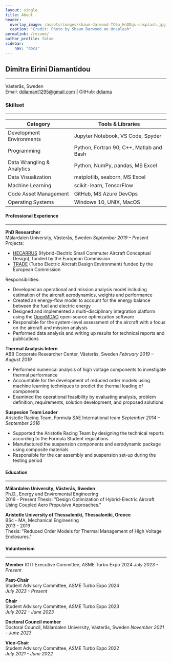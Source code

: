 ```yaml
---
layout: single
title: About
header:
  overlay_image: /assets/images/shaun-darwood-TC6u_HnDDqs-unsplash.jpg
  caption: "Credit: Photo by Shaun Darwood on Unsplash"
permalink: /resume/
author_profile: false
sidebar:
    nav: "docs"
---
```


<!-- [Download Resume Here][1]{: .btn .btn--success .btn--large}

[1]: /assets/docs/Dimitra_Diamantidou_CV.pdf -->

## Dimitra Eirini Diamantidou 
---
Västerås, Sweden  
Email: [ddiamant1295@gmail.com](mailto:ddiamant1295@gmail.com) **|** 
GitHub: [ddiama](https://github.com/ddiama)

### Skillset
---

| Category | Tools & Libraries |
| --- | --- |
| Development Environments | Jupyter Notebook, VS Code, Spyder |
| Programming | Python, Fortran 90, C++, Matlab and Bash |
| Data Wrangling & Analytics | Python, NumPy, pandas, MS Excel |
| Data Visualization | matplotlib, seaborn, MS Excel |
| Machine Learning | scikit-learn, TensorFlow |
| Code Asset Management | GitHub, MS Azure DevOps |
| Operating Systems | Windows 10, UNIX, MacOS |
  
#### Professional Experience
---

**PhD Researcher**  
Mälardalen University, Västerås, Sweden
*September 2019 – Present* 
  Projects: 
  * [HECARRUS](https://hecarrus.eu/) (Hybrid-Electric Small Commuter Aircraft Conceptual Design), funded by the European Commission
  * [TRADE](https://www.mdu.se/en/malardalen-university/research/research-projects/trade---turbo-electric-aircraft-design-environment) (Turbo Electric Aircraft Design Environment) funded by the European Commission

  Responsibilities:
  * Developed an operational and mission analysis model including estimation of the aircraft aerodynamics, weights and performance
  * Created an energy-flow model to account for the energy balance between the fuel and electric energy
  * Designed and implemented a multi-disciplinary integration platform using the [OpenMDAO](https://openmdao.org/newdocs/versions/latest/main.html) open-source optimization software
  * Responsible for the system-level assessment of the aircraft with a focus on the aircraft and mission analysis
  * Performed data analysis and writing up results for technical reports and publications

**Thermal Analysis Intern**  
ABB Corporate Researcher Center, Västerås, Sweden
*February 2019 – August 2019*    
  * Performed numerical analysis of high voltage components to investigate thermal performance
  * Accountable for the development of reduced order models using machine learning techniques to predict the thermal loading of components
  * Examined the operational feasibility by evaluating analysis, problem definition, requirements, solution development, and proposed solutions

**Suspesion Team Leader**  
Aristotle Racing Team, Formula SAE International team
*September 2014 – September 2016*  
  * Supported the Aristotle Racing Team by designing the technical reports according to the Formula Student regulations
  * Manufactured the suspension components and aerodynamic package using composite materials
  * Responsible for the car assembly and suspension set-up during the testing period

#### Education
---
**Mälardalen University, Västerås, Sweden**  
Ph.D., Energy and Enviromental Engineering   
2019 - Present
Thesis: "Design Optimization of Hybrid-Electric Aircraft Using Coupled Aero Propulsive Approaches."

**Aristotle University of Thessaloniki, Thessaloniki, Greece**  
BSc - MA, Mechanical Engineering  
2013 - 2019  
Thesis: "Reduced Order Models for Thermal Management of High Voltage Enclosures."

#### Volunteerism
---

**Member**
IGTI Executive Committee, ASME Turbo Expo 2024
*July 2023 - Present*

**Past-Chair**  
Student Advisory Committee, ASME Turbo Expo 2024  
*July 2023 - Present* 

**Chair**  
Student Advisory Committee, ASME Turbo Expo 2023  
*July 2022 - June 2023* 

**Doctoral Council member**  
Doctoral Council, Mälardalen University, Västerås, Sweden
*November 2021 - June 2023* 

**Vice-Chair**  
Student Advisory Committee, ASME Turbo Expo 2022  
*July 2021 - June 2022* 